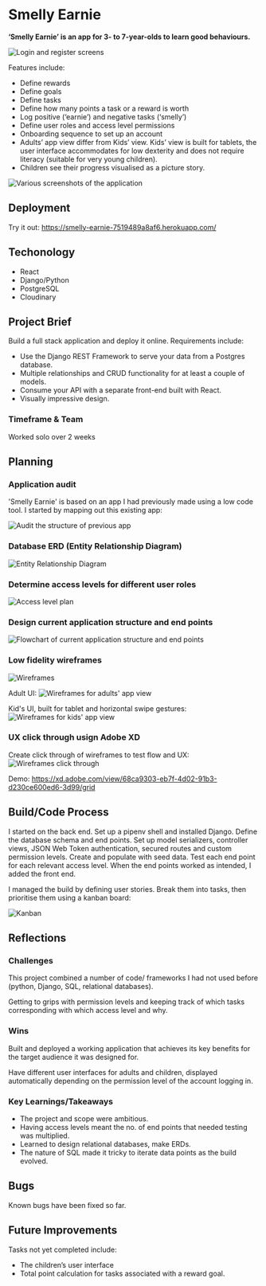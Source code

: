 # Smelly Earnie
__‘Smelly Earnie’ is an app for 3- to 7-year-olds to learn good behaviours.__

![Login and register screens](https://github.com/user-attachments/assets/a9441841-6d5b-440a-b8e4-e0bd367062cc)

Features include:
* Define rewards
* Define goals
* Define tasks
* Define how many points a task or a reward is worth
* Log positive (‘earnie’) and negative tasks (‘smelly’)
* Define user roles and access level permissions
* Onboarding sequence to set up an account
* Adults’ app view differ from Kids’ view. Kids’ view is built for tablets, the user interface accommodates for low dexterity and does not require literacy (suitable for very young children).
* Children see their progress visualised as a picture story.

![Various screenshots of the application](https://github.com/user-attachments/assets/dc90b7d0-5986-4c8b-b01c-f00236d4d19c)


## Deployment
Try it out: https://smelly-earnie-7519489a8af6.herokuapp.com/

## Techonology
* React
* Django/Python
* PostgreSQL
* Cloudinary

## Project Brief
Build a full stack application and deploy it online. Requirements include:
* Use the Django REST Framework to serve your data from a Postgres database.
* Multiple relationships and CRUD functionality for at least a couple of models.
* Consume your API with a separate front-end built with React.
* Visually impressive design.

### Timeframe & Team
Worked solo over 2 weeks

## Planning
### Application audit
'Smelly Earnie' is based on an app I had previously made using a low code tool. I started by mapping out this existing app:

![Audit the structure of previous app](https://github.com/user-attachments/assets/2adb28c6-cc7c-4653-9ef5-ff2dfac20979)

### Database ERD (Entity Relationship Diagram)

![Entity Relationship Diagram](https://github.com/user-attachments/assets/3e6e13be-ca37-4901-8f6d-fefa6756c2a1)

### Determine access levels for different user roles

![Access level plan](https://github.com/user-attachments/assets/6f644d89-74f6-4c99-a8de-9213120b2497)

### Design current application structure and end points

![Flowchart of current application structure and end points](https://github.com/user-attachments/assets/a27820f2-bfd2-4fd8-82b1-479261fe2a89)

### Low fidelity wireframes
![Wireframes](https://github.com/user-attachments/assets/d9905982-5a0d-44d3-881e-d85c0a8c5ac7)

Adult UI:
![Wireframes for adults' app view](https://github.com/user-attachments/assets/4ef6a4d3-9387-4266-a8be-9d98fbb2a39b)

Kid's UI, built for tablet and horizontal swipe gestures:
![Wireframes for kids' app view](https://github.com/user-attachments/assets/9f51c7e7-fee1-4995-b8d6-d8b33d86c8f4)


### UX click through usign Adobe XD
Create click through of wireframes to test flow and UX:
![Wireframes click through](https://github.com/user-attachments/assets/49c2d3d9-836c-46fe-a0a3-8533344d1275)

Demo: https://xd.adobe.com/view/68ca9303-eb7f-4d02-91b3-d230ce600ed6-3d99/grid

## Build/Code Process
I started on the back end. Set up a pipenv shell and installed Django. Define the database schema and end points. Set up model serializers, controller views, JSON Web Token authentication, secured routes and custom permission levels. Create and populate with seed data. Test each end point for each relevant access level. When the end points worked as intended, I added the front end.

I managed the build by defining user stories. Break them into tasks, then prioritise them using a kanban board:

![Kanban](https://github.com/user-attachments/assets/009963b0-408d-4b04-ba87-676d5244b468)


## Reflections
### Challenges
This project combined a number of code/ frameworks I had not used before (python, Django, SQL, relational databases).

Getting to grips with permission levels and keeping track of which tasks corresponding with which access level and why.


### Wins
Built and deployed a working application that achieves its key benefits for the target audience it was designed for.

Have different user interfaces for adults and children, displayed automatically depending on the permission level of the account logging in.

### Key Learnings/Takeaways
* The project and scope were ambitious.
* Having access levels meant the no. of end points that needed testing was multiplied.
* Learned to design relational databases, make ERDs.
* The nature of SQL made it tricky to iterate data points as the build evolved.

## Bugs
Known bugs have been fixed so far.

## Future Improvements
Tasks not yet completed include:
* The children’s user interface
* Total point calculation for tasks associated with a reward goal.
